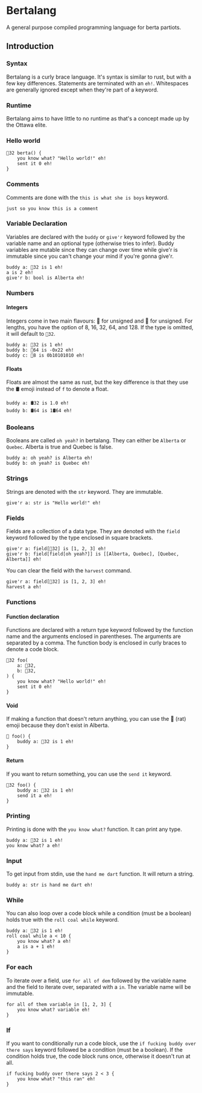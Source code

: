 # Bertalang

A general purpose compiled programming language for berta partiots.


## Introduction

### Syntax

Bertalang is a curly brace language. It's syntax is similar to rust, but with a
few key differences. Statements are terminated with an `eh!`. Whitespaces are
generally ignored except when they're part of a keyword.

### Runtime

Bertalang aims to have little to no runtime as that's a concept made up by the
Ottawa elite.

### Hello world
```
🚜32 berta() {
    you know what? "Hello world!" eh!
    sent it 0 eh!
}
```

### Comments

Comments are done with the `this is what she is boys` keyword.

```
just so you know this is a comment
```

### Variable Declaration

Variables are declared with the `buddy` or `give'r` keyword followed by the
variable name and an optional type (otherwise tries to infer). Buddy variables
are mutable since they can change over time while give'r is immutable since you
can't change your mind if you're gonna give'r.

```
buddy a: 🚜32 is 1 eh!
a is 2 eh!
give'r b: bool is Alberta eh!
```

### Numbers

#### Integers

Integers come in two main flavours: 🌾 for unsigned and 🚜 for unsigned. For
lengths, you have the option of 8, 16, 32, 64, and 128. If the type is omitted,
it will default to `🌾32`.

```
buddy a: 🌾32 is 1 eh!
buddy b: 🚜64 is -0x22 eh!
buddy c: 🌾8 is 0b10101010 eh!
```

#### Floats

Floats are almost the same as rust, but the key difference is that they use the
🛢️ emoji instead of `f` to denote a float.

```
buddy a: 🛢️32 is 1.0 eh!
buddy b: 🛢️64 is 1🛢️64 eh!
```

### Booleans

Booleans are called `oh yeah?` in bertalang. They can either be `Alberta` or
`Quebec`. Alberta is true and Quebec is false.

```
buddy a: oh yeah? is Alberta eh!
buddy b: oh yeah? is Quebec eh!
```

### Strings

Strings are denoted with the `str` keyword. They are immutable.

```
give'r a: str is "Hello world!" eh!
```

### Fields

Fields are a collection of a data type. They are denoted with the `field`
keyword followed by the type enclosed in square brackets.

```
give'r a: field[🚜32] is [1, 2, 3] eh!
give'r b: field[field[oh yeah?]] is [[Alberta, Quebec], [Quebec, Alberta]] eh!
```

You can clear the field with the `harvest` command.

```
give'r a: field[🚜32] is [1, 2, 3] eh!
harvest a eh!
```

### Functions

#### Function declaration

Functions are declared with a return type keyword followed by the function name
and the arguments enclosed in parentheses. The arguments are separated by a
comma. The function body is enclosed in curly braces to denote a code block.

```
🚜32 foo(
    a: 🚜32,
    b: 🚜32,
) {
    you know what? "Hello world!" eh!
    sent it 0 eh!
}
```

#### Void

If making a function that doesn't return anything, you can use the 🐀 (rat)
emoji because they don't exist in Alberta.

```
🐀 foo() {
    buddy a: 🌾32 is 1 eh!
}
```

#### Return

If you want to return something, you can use the `send it` keyword.

```
🚜32 foo() {
    buddy a: 🌾32 is 1 eh!
    send it a eh!
}
```

### Printing

Printing is done with the `you know what?` function. It can print any type.

```
buddy a: 🌾32 is 1 eh!
you know what? a eh!
```

### Input

To get input from stdin, use the `hand me dart` function. It will return a
string.

```
buddy a: str is hand me dart eh!
```


### While

You can also loop over a code block while a condition (must be a boolean) holds
true with the `roll coal while` keyword.

```
buddy a: 🚜32 is 1 eh!
roll coal while a < 10 {
    you know what? a eh!
    a is a + 1 eh!
}
```

### For each

To iterate over a field, use `for all of dem` followed by the variable name and
the field to iterate over, separated with a `in`. The variable name will be
immutable.

```
for all of them variable in [1, 2, 3] {
    you know what? variable eh!
}
```

### If

If you want to conditionally run a code block, use the `if fucking buddy over
there says` keyword followed be a condition (must be a boolean). If the
condition holds true, the code block runs once, otherwise it doesn't run at all.

```
if fucking buddy over there says 2 < 3 {
    you know what? "this ran" eh!
}
```
